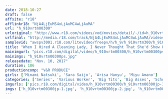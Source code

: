 ```yaml
---
date: 2018-10-27
draft: false
affsite: "r18"
afflinkr18: "NjA4LjEuMS4xLjAuMC4wLjAuMA"
url: "h_910vrtm00300"
urloriginal: "http://www.r18.com/videos/vod/movies/detail/-/id=h_910vrtm00300"
urlfinal: "http://media.r18.com/track/NjA4LjEuMS4xLjAuMC4wLjAuMA/videos/vod/movies/detail/-/id=h_910vrtm00300"
samplevid: "awspv3001.r18.com/litevideo/freepv/h/h_9/h_910vrtm300/h_910vrtm300_dmb_w.mp4"
title: "When I Hired A Cleaning Lady, I Never Thought That She'd Show Up With Her Round Ass And Huge Tits Bursting Out Of A Front-Slitted Swimsuit! The Crotch Of The Swimsuit Rode Right Up Her Ass Crack! I Got So Turned On By Her Big Tits Nearly Bursting Out Of That Swimsuit, That I Couldn't Help Myself And Fucked Her Right Then And There, Bareback! She Came Over And Over As I Shook Her Voluptuous Body With My Throbbing Cock, Furiously Quaking The Depths Of Her Sex! It Felt So Good That She Begged Me To Cum Inside Her Again And Again! 2"
mainimgurl: "pics.r18.com/digital/video/h_910vrtm00300/h_910vrtm00300ps.jpg"
mainimgs: "h_910vrtm00300ps.jpg"
releasedate: "Nov. 10, 2017"
duration: 186
productioncomp: "V&R PRODUCE"
girls: ['Minami Natsuki', 'Sara Saijo', 'Arisa Hanyu', 'Miyu Amano']
categories: ['Series', 'Various Worker', 'Big Tits', 'Big Asses', 'School Swimsuits', 'Variety', 'Big Tits Lover', 'Cowgirl', 'Creampie', 'Titty Fuck']
imgurls: ['pics.r18.com/digital/video/h_910vrtm00300/h_910vrtm00300jp-1.jpg', 'pics.r18.com/digital/video/h_910vrtm00300/h_910vrtm00300jp-2.jpg', 'pics.r18.com/digital/video/h_910vrtm00300/h_910vrtm00300jp-3.jpg', 'pics.r18.com/digital/video/h_910vrtm00300/h_910vrtm00300jp-4.jpg', 'pics.r18.com/digital/video/h_910vrtm00300/h_910vrtm00300jp-5.jpg', 'pics.r18.com/digital/video/h_910vrtm00300/h_910vrtm00300jp-6.jpg', 'pics.r18.com/digital/video/h_910vrtm00300/h_910vrtm00300jp-7.jpg', 'pics.r18.com/digital/video/h_910vrtm00300/h_910vrtm00300jp-8.jpg', 'pics.r18.com/digital/video/h_910vrtm00300/h_910vrtm00300jp-9.jpg', 'pics.r18.com/digital/video/h_910vrtm00300/h_910vrtm00300jp-10.jpg', 'pics.r18.com/digital/video/h_910vrtm00300/h_910vrtm00300jp-11.jpg', 'pics.r18.com/digital/video/h_910vrtm00300/h_910vrtm00300jp-12.jpg', 'pics.r18.com/digital/video/h_910vrtm00300/h_910vrtm00300jp-13.jpg', 'pics.r18.com/digital/video/h_910vrtm00300/h_910vrtm00300jp-14.jpg', 'pics.r18.com/digital/video/h_910vrtm00300/h_910vrtm00300jp-15.jpg', 'pics.r18.com/digital/video/h_910vrtm00300/h_910vrtm00300jp-16.jpg', 'pics.r18.com/digital/video/h_910vrtm00300/h_910vrtm00300jp-17.jpg', 'pics.r18.com/digital/video/h_910vrtm00300/h_910vrtm00300jp-18.jpg', 'pics.r18.com/digital/video/h_910vrtm00300/h_910vrtm00300jp-19.jpg', 'pics.r18.com/digital/video/h_910vrtm00300/h_910vrtm00300jp-20.jpg']
imgs: ['h_910vrtm00300jp-1.jpg', 'h_910vrtm00300jp-2.jpg', 'h_910vrtm00300jp-3.jpg', 'h_910vrtm00300jp-4.jpg', 'h_910vrtm00300jp-5.jpg', 'h_910vrtm00300jp-6.jpg', 'h_910vrtm00300jp-7.jpg', 'h_910vrtm00300jp-8.jpg', 'h_910vrtm00300jp-9.jpg', 'h_910vrtm00300jp-10.jpg', 'h_910vrtm00300jp-11.jpg', 'h_910vrtm00300jp-12.jpg', 'h_910vrtm00300jp-13.jpg', 'h_910vrtm00300jp-14.jpg', 'h_910vrtm00300jp-15.jpg', 'h_910vrtm00300jp-16.jpg', 'h_910vrtm00300jp-17.jpg', 'h_910vrtm00300jp-18.jpg', 'h_910vrtm00300jp-19.jpg', 'h_910vrtm00300jp-20.jpg']
---
```

